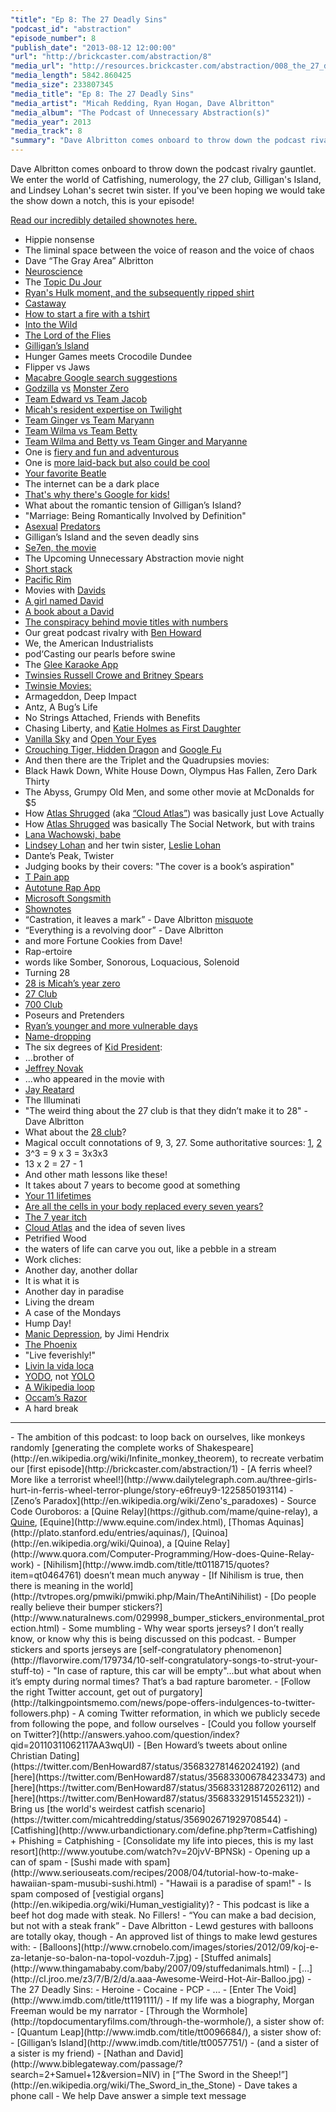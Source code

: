 ```yaml
---
"title": "Ep 8: The 27 Deadly Sins"
"podcast_id": "abstraction"
"episode_number": 8
"publish_date": "2013-08-12 12:00:00"
"url": "http://brickcaster.com/abstraction/8"
"media_url": "http://resources.brickcaster.com/abstraction/008_the_27_deadly_sins.mp3"
"media_length": 5842.860425
"media_size": 233807345
"media_title": "Ep 8: The 27 Deadly Sins"
"media_artist": "Micah Redding, Ryan Hogan, Dave Albritton"
"media_album": "The Podcast of Unnecessary Abstraction(s)"
"media_year": 2013
"media_track": 8
"summary": "Dave Albritton comes onboard to throw down the podcast rivalry gauntlet. We enter the world of Catfishing, numerology, the 27 club, Gilligan's Island, and Lindsey Lohan's secret twin sister. If you've been hoping we would take the show down a notch, this is your episode!"
---
```

Dave Albritton comes onboard to throw down the podcast rivalry gauntlet. We enter the world of Catfishing, numerology, the 27 club, Gilligan's Island, and Lindsey Lohan's secret twin sister. If you've been hoping we would take the show down a notch, this is your episode!

[Read our incredibly detailed shownotes here.](http://brickcaster.com/abstraction/8)

- Hippie nonsense
- The liminal space between the voice of reason and the voice of chaos
- Dave “The Gray Area” Albritton
- [Neuroscience](http://www.theguardian.com/books/2013/aug/05/high-price-carl-hart-review)
- The [Topic Du Jour](http://translate.google.com/#auto/en/topic%20du%20jour)
- [Ryan's Hulk moment, and the subsequently ripped shirt](https://twitter.com/lonesome_hobo/status/357567350515572737)
- [Castaway](http://static.tvtropes.org/pmwiki/pub/images/castaway.gif)
- [How to start a fire with a tshirt](http://lifehacker.com/5398636/make-an-emergency-fire-starter-from-a-t+shirt)
- [Into the Wild](http://www.youtube.com/watch?v=DCoJgf5Xyjc)
- [The Lord of the Flies](http://www.sparknotes.com/lit/flies/)
- [Gilligan’s Island](http://www.gilligansisle.com/)
- Hunger Games meets Crocodile Dundee
- Flipper vs Jaws
- [Macabre Google search suggestions](https://www.google.com/search?q=flipper+killed+himself)
- [Godzilla](http://www.imdb.com/title/tt0059346/) [vs](http://cinemaknifefight.files.wordpress.com/2010/08/monsterzero2.jpg) [Monster Zero](http://cinemaknifefight.wordpress.com/2010/08/13/in-the-spooklight-godzilla-vs-monster-zero/)
- [Team Edward vs Team Jacob](http://www.pajiba.com/think_pieces/team-edward-vs-team-jacob-an-intellectual-and-spirited-debate.php)
- [Micah's resident expertise on Twilight](http://micahredding.com/blog/2010/07/28/twilight-and-the-burden-of-free-will)
- [Team Ginger vs Team Maryann](http://www.retrocrush.com/babes/dawn/gingervmaryann.html)
- [Team Wilma vs Team Betty](http://www.youtube.com/watch?v=gH5pl1rp7FA)
- [Team Wilma and Betty vs Team Ginger and Maryanne](http://www.grudge-match.com/History/wilmabettygingermaryann.shtml)
- One is [fiery and fun and adventurous](http://en.wikipedia.org/wiki/Wilma_Flintstone)
- One is [more laid-back but also could be cool](http://en.wikipedia.org/wiki/Betty_Rubble)
- [Your favorite Beatle](http://www.dailyrepublic.com/entertainment/what-does-your-favorite-beatle-say-about-you/)
- The internet can be a dark place
- [That's why there's Google for kids!](http://www.safesearchkids.com/search-for-kids/)
- What about the romantic tension of Gilligan’s Island?
- "Marriage: Being Romantically Involved by Definition"
- [Asexual](http://www.asexuality.org/) [Predators](http://www.asexuality.org/en/topic/40028-asexual-predator/)
- Gilligan’s Island and the seven deadly sins
- [Se7en, the movie](http://www.imdb.com/title/tt0114369/)
- The Upcoming Unnecessary Abstraction movie night
- [Short stack](http://www.shortstack.com.au/)
- [Pacific Rim](http://www.imdb.com/title/tt1663662/)
- Movies with [Davids](http://www.youtube.com/watch?v=xOqfgLh_pnI)
- [A girl named David](http://answers.yahoo.com/question/index?qid=20090610200453AA41ABn)
- [A book about a David](http://en.wikipedia.org/wiki/I_Am_David)
- [The conspiracy behind movie titles with numbers](https://twitter.com/micahtredding/status/348514880489410561)
- Our great podcast rivalry with [Ben Howard](https://twitter.com/BenHoward87)
- We, the American Industrialists
- pod‘Casting our pearls before swine
- The [Glee Karaoke App](http://glee.smule.com/)
- [Twinsies Russell Crowe and Britney Spears](http://anythinghollywood.com/wp-content/2013/01/britney-spears-teases-russell-crowe.jpg)
- [Twinsie Movies:](http://www.11points.com/Movies/11_Damn_Near_Identical_Movies_That_Were_Released_at_the_Same_Time)
 - Armageddon, Deep Impact
 - Antz, A Bug’s Life
 - No Strings Attached, Friends with Benefits
 - Chasing Liberty, and [Katie Holmes as First Daughter](http://www.imdb.com/title/tt0361620/)
 - [Vanilla Sky](http://www.imdb.com/title/tt0259711/) and [Open Your Eyes](http://www.imdb.com/title/tt0125659/?ref_=tt_rec_tt)
 - [Crouching Tiger, Hidden Dragon](http://www.imdb.com/title/tt0190332/) and [Google Fu](http://lifehacker.com/5940946/20-google-search-shortcuts-to-hone-your-google+fu)
- And then there are the Triplet and the Quadrupsies movies:
 - Black Hawk Down, White House Down, Olympus Has Fallen, Zero Dark Thirty
 - The Abyss, Grumpy Old Men, and some other movie at McDonalds for $5
 - How [Atlas Shrugged](http://www.atlasshruggedmovie.com/) (aka [“Cloud Atlas”](http://cloudatlas.warnerbros.com/)) was basically just Love Actually
 - How [Atlas Shrugged](http://cloudatlas.warnerbros.com/) was basically The Social Network, but with trains
- [Lana Wachowski, babe](http://www.imdb.com/name/nm0905154/)
- [Lindsey Lohan](http://www.nydailynews.com/entertainment/gossip/lindsay-lohan-cradled-shaquille-o-neal-article-1.1423785) and her twin sister, [Leslie Lohan](http://en.wikipedia.org/wiki/Lindsay_Lohan)
- Dante’s Peak, Twister
- Judging books by their covers: "The cover is a book’s aspiration"
- [T Pain app](https://itunes.apple.com/us/app/i-am-t-pain-2.0/id314652382?mt=8)
- [Autotune Rap App](https://itunes.apple.com/us/app/autorap/id524299475?mt=8)
- [Microsoft Songsmith](http://www.youtube.com/watch?v=3oGFogwcx-E)
- [Shownotes](http://brickcaster.com/abstration/8)
- “Castration, it leaves a mark” - Dave Albritton [misquote](http://brickcaster.com/abstraction/6)
- “Everything is a revolving door” - Dave Albritton
- and more Fortune Cookies from Dave!
- Rap-ertoire
- words like Somber, Sonorous, Loquacious, Solenoid
- Turning 28
- [28 is Micah’s year zero](http://micahredding.com/blog/2010/10/01/year-zero)
- [27 Club](http://www.buzzfeed.com/daves4/15-other-musicians-who-died-at-age-27)
- [700 Club](http://www.the700.org/)
- Poseurs and Pretenders
- [Ryan’s younger and more vulnerable days](https://twitter.com/lonesome_hobo/status/341249746897358848)
- [Name-dropping](http://brickcaster.com/abstraction/7)
- The six degrees of [Kid President](http://kidpresident.com/):
 - ...brother of
 - [Jeffrey Novak](http://troubleinmindrecs.com/bands/jeffreynovak.html)
 - ...who appeared in the movie with
 - [Jay Reatard](http://www.jayreatard.com/)
- The Illuminati
- "The weird thing about the 27 club is that they didn’t make it to 28" - Dave Albritton
- What about the [28 club](http://www.showtimeny.com/Club%2028.html)?
- Magical occult connotations of 9, 3, 27. Some authoritative sources: [1](http://helpfreetheearth.com/news565_numbers.html), [2](http://www.godlikeproductions.com/forum1/message554535/pg1)
- 3^3 = 9 x 3 = 3x3x3
- 13 x 2 = 27 - 1
- And other math lessons like these!
- It takes about 7 years to become good at something
- [Your 11 lifetimes](http://www.smbc-comics.com/?id=2722)
- [Are all the cells in your body replaced every seven years?](http://stemcell.stanford.edu/research/)
- [The 7 year itch](http://www.imdb.com/title/tt0048605/)
- [Cloud Atlas](http://www.atlasshruggedmovie.com/) and the idea of seven lives
- Petrified Wood
- the waters of life can carve you out, like a pebble in a stream
- Work cliches:
 - Another day, another dollar
 - It is what it is
 - Another day in paradise
 - Living the dream
 - A case of the Mondays
 - Hump Day!
- [Manic Depression](http://www.youtube.com/watch?v=FjP81zL_RXA), by Jimi Hendrix
- [The Phoenix](http://www.phoenix.edu/campus-locations/tn/nashville-campus/nashville-campus.html)
- "Live feverishly!"
- [Livin la vida loca](http://www.youtube.com/watch?v=p47fEXGabaY)
- [YODO](http://www.urbandictionary.com/define.php?term=yodo), not <a href="http://en.wikipedia.org/wiki/YOLO_(motto)">YOLO</a>
- [A Wikipedia loop](http://xkcd.com/978/)
- [Occam’s Razor](http://en.wikipedia.org/wiki/Hickam's_dictum)
- A hard break
<hr>
- The ambition of this podcast: to loop back on ourselves, like monkeys randomly [generating the complete works of Shakespeare](http://en.wikipedia.org/wiki/Infinite_monkey_theorem), to recreate verbatim our [first episode](http://brickcaster.com/abstraction/1)
- [A ferris wheel? More like a terrorist wheel!](http://www.dailytelegraph.com.au/three-girls-hurt-in-ferris-wheel-terror-plunge/story-e6freuy9-1225850193114)
- [Zeno’s Paradox](http://en.wikipedia.org/wiki/Zeno's_paradoxes)
- Source Code Ouroboros: a [Quine Relay](https://github.com/mame/quine-relay), a <a href="http://en.wikipedia.org/wiki/Quine_(computing)">Quine</a>, [Equine](http://www.equine.com/index.html), [Thomas Aquinas](http://plato.stanford.edu/entries/aquinas/), [Quinoa](http://en.wikipedia.org/wiki/Quinoa), a [Quine Relay](http://www.quora.com/Computer-Programming/How-does-Quine-Relay-work)
- [Nihilism](http://www.imdb.com/title/tt0118715/quotes?item=qt0464761) doesn’t mean much anyway
- [If Nihilism is true, then there is meaning in the world](http://tvtropes.org/pmwiki/pmwiki.php/Main/TheAntiNihilist)
- [Do people really believe their bumper stickers?](http://www.naturalnews.com/029998_bumper_stickers_environmental_protection.html)
- Some mumbling
- Why wear sports jerseys? I don’t really know, or know why this is being discussed on this podcast.
- Bumper stickers and sports jerseys are [self-congratulatory phenomenon](http://flavorwire.com/179734/10-self-congratulatory-songs-to-strut-your-stuff-to)
- "In case of rapture, this car will be empty"...but what about when it’s empty during normal times? That’s a bad rapture barometer.
- [Follow the right Twitter account, get out of purgatory](http://talkingpointsmemo.com/news/pope-offers-indulgences-to-twitter-followers.php)
- A coming Twitter reformation, in which we publicly secede from following the pope, and follow ourselves
- [Could you follow yourself on Twitter?](http://answers.yahoo.com/question/index?qid=20110311062117AA3wqUI)
- [Ben Howard’s tweets about online Christian Dating](https://twitter.com/BenHoward87/status/356832781462024192) (and [here](https://twitter.com/BenHoward87/status/356833006784233473) and [here](https://twitter.com/BenHoward87/status/356833128872026112) and [here](https://twitter.com/BenHoward87/status/356833291514552321))
- Bring us [the world's weirdest catfish scenario](https://twitter.com/micahtredding/status/356902671929708544)
- [Catfishing](http://www.urbandictionary.com/define.php?term=Catfishing) + Phishing = Catphishing
- [Consolidate my life into pieces, this is my last resort](http://www.youtube.com/watch?v=20jvV-BPNSk)
- Opening up a can of spam
- [Sushi made with spam](http://www.seriouseats.com/recipes/2008/04/tutorial-how-to-make-hawaiian-spam-musubi-sushi.html)
- "Hawaii is a paradise of spam!"
- Is spam composed of [vestigial organs](http://en.wikipedia.org/wiki/Human_vestigiality)?
- This podcast is like a beef hot dog made with steak. No Fillers!
- “You can make a bad decision, but not with a steak frank” - Dave Albritton
- Lewd gestures with balloons are totally okay, though
- An approved list of things to make lewd gestures with:
 - [Balloons](http://www.crnobelo.com/images/stories/2012/09/koj-e-za-letanje-so-balon-na-topol-vozduh-7.jpg)
 - [Stuffed animals](http://www.thingamababy.com/baby/2007/09/stuffedanimals.html)
 - […](http://cl.jroo.me/z3/7/B/2/d/a.aaa-Awesome-Weird-Hot-Air-Balloo.jpg)
- The 27 Deadly Sins:
 - Heroine
 - Cocaine
 - PCP
 - ...
- [Enter The Void](http://www.imdb.com/title/tt1191111/)
- If my life was a biography, Morgan Freeman would be my narrator
- [Through the Wormhole](http://topdocumentaryfilms.com/through-the-wormhole/), a sister show of:
- [Quantum Leap](http://www.imdb.com/title/tt0096684/), a sister show of:
- [Gilligan’s Island](http://www.imdb.com/title/tt0057751/)
- (and a sister of a sister is my friend)
- [Nathan and David](http://www.biblegateway.com/passage/?search=2+Samuel+12&version=NIV) in [“The Sword in the Sheep!”](http://en.wikipedia.org/wiki/The_Sword_in_the_Stone)
- Dave takes a phone call
- We help Dave answer a simple text message

